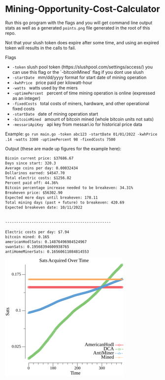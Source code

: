 <h1>Mining-Opportunity-Cost-Calculator</h1>

Run this go program with the flags and you will get command line output stats as well as a generated `points.png` file generated in the root of this repo.

Not that your slush token does expire after some time, and using an expired token will results in the calls to fail.

Flags

<ul>
<li><code>-token</code> slush pool token (https://slushpool.com/settings/access/) you can use this flag or the `-bitcoinMined` flag if you dont use slush</li>
<li><code>-startDate </code> mm/dd/yyyy format for start date of mining operation</li>
<li><code>-kwhPrice </code> price paid per kilowatt-hour</li>
<li><code>-watts </code> watts used by the miers</li>
<li><code>-uptimePercent </code> percent of time mining operation is online (expressed as an integer)</li>
<li><code>-fixedCosts </code> total costs of miners, hardware, and other operational fixed costs</li>
<li><code>-startDate </code> date of mining operation start</li>
<li><code>-bitcoinMined </code> amount of bitcoin mined (whole bitcoin units not sats)</li>
<li><code>-messariApiKey </code> api key from messari.io for historical price data</li>
</ul>

Example: `go run main.go -token abc123 -startDate 01/01/2022 -kwhPrice .14 -watts 3300 -uptimePercent 98 -fixedCosts 7500`

Output (these are made up figures for the example here):
```
Bicoin current price: $37686.67
Days since start: 320.3
Average coins per day: 0.00032434
Dollarinos earned: $4547.70
Total electric costs: $1256.82
Percent paid off: 44.36%
Bitcoin percentage increase needed to be breakeven: 34.31%
Breakeven price: $56302.90
Expected more days until breakeven: 178.11
Total mining days (past + future) to breakeven: 420.69
Expected breakeven date: 10/11/2022


------------------------------------------------

Electric costs per day: $7.94
bitcoin mined: 0.165
americanHodlSats: 0.14876496984524967
swanSats: 0.19568394600938765
antiHomeMinerSats: 0.16560611084814553

```

![Example output plot](example-points.png)
